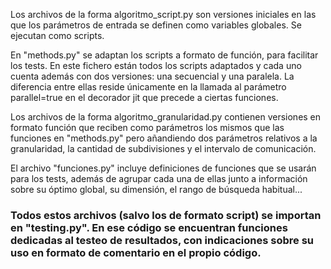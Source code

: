 Los archivos de la forma algoritmo_script.py son versiones iniciales en las que los parámetros de entrada se definen como variables globales. Se ejecutan como scripts.

En "methods.py" se adaptan los scripts a formato de función, para facilitar los tests. En este fichero están todos los scripts adaptados y cada uno cuenta además con dos versiones: una secuencial y una paralela. La diferencia entre ellas reside únicamente en la llamada al parámetro parallel=true en el decorador jit que precede a ciertas funciones.

Los archivos de la forma algoritmo_granularidad.py contienen versiones en formato función que reciben como parámetros los mismos que las funciones en "methods.py" pero añandiendo dos parámetros relativos a la granularidad, la cantidad de subdivisiones y el intervalo de comunicación. 

El archivo "funciones.py" incluye definiciones de funciones que se usarán para los tests, además de agrupar cada una de ellas junto a información sobre su óptimo global, su dimensión, el rango de búsqueda habitual... 
### Todos estos archivos (salvo los de formato script) se importan en "testing.py". En ese código se encuentran funciones dedicadas al testeo de resultados, con indicaciones sobre su uso en formato de comentario en el propio código.
